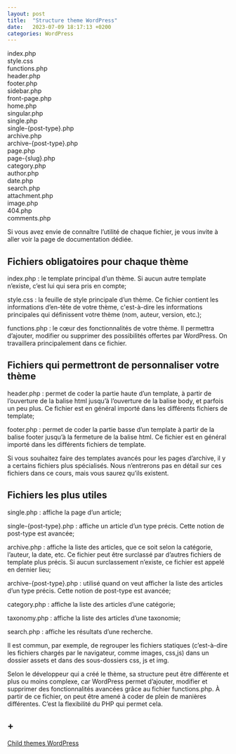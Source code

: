 ```yaml
---
layout: post
title:  "Structure theme WordPress"
date:   2023-07-09 18:17:13 +0200
categories: WordPress
---
```


index.php  
style.css  
functions.php  
header.php  
footer.php  
sidebar.php  
front-page.php  
home.php  
singular.php  
single.php  
single-{post-type}.php  
archive.php  
archive-{post-type}.php  
page.php  
page-{slug}.php  
category.php  
author.php  
date.php  
search.php  
attachment.php  
image.php  
404.php  
comments.php  

Si vous avez envie de connaître l’utilité de chaque fichier, je vous invite à aller voir la page de documentation dédiée.

## Fichiers obligatoires pour chaque thème

index.php  : le template principal d’un thème. Si aucun autre template n’existe, c’est lui qui sera pris en compte;

style.css  : la feuille de style principale d’un thème. Ce fichier contient les informations d’en-tête de votre thème, c'est-à-dire les informations principales qui définissent votre thème (nom, auteur, version, etc.);

functions.php  : le cœur des fonctionnalités de votre thème. Il permettra d’ajouter, modifier ou supprimer des possibilités offertes par WordPress. On travaillera principalement dans ce fichier.

## Fichiers qui permettront de personnaliser votre thème

header.php : permet de coder la partie haute d’un template, à partir de l’ouverture de la balise html jusqu’à l’ouverture de la balise body, et parfois un peu plus. Ce fichier est en général importé dans les différents fichiers de template;

footer.php : permet de coder la partie basse d’un template à partir de la balise footer jusqu’à la fermeture de la balise html. Ce fichier est en général importé dans les différents fichiers de template.

Si vous souhaitez faire des templates avancés pour les pages d’archive, il y a certains fichiers plus spécialisés. Nous n’entrerons pas en détail sur ces fichiers dans ce cours, mais vous saurez qu’ils existent.

## Fichiers les plus utiles

single.php : affiche la page d’un article;

single-{post-type}.php : affiche un article d’un type précis. Cette notion de post-type est avancée;

archive.php : affiche la liste des articles, que ce soit selon la catégorie, l’auteur, la date, etc. Ce fichier peut être surclassé par d’autres fichiers de template plus précis. Si aucun surclassement n’existe, ce fichier est appelé en dernier lieu;

archive-{post-type}.php : utilisé quand on veut afficher la liste des articles d’un type précis. Cette notion de post-type  est avancée;

category.php : affiche la liste des articles d’une catégorie;

taxonomy.php : affiche la liste des articles d’une taxonomie;

search.php : affiche les résultats d’une recherche.

Il est commun, par exemple, de regrouper les fichiers statiques (c’est-à-dire les fichiers chargés par le navigateur, comme images, css,js) dans un dossier assets et dans des sous-dossiers css, js et img.

Selon le développeur qui a créé le thème, sa structure peut être différente et plus ou moins complexe, car WordPress permet d’ajouter, modifier et supprimer des fonctionnalités avancées grâce au fichier functions.php. À partir de ce fichier, on peut être amené à coder de plein de manières différentes. C’est la flexibilité du PHP qui permet cela.

## +

[Child themes WordPress](https://developer.wordpress.org/themes/advanced-topics/child-themes/ "Child themes WordPress")


